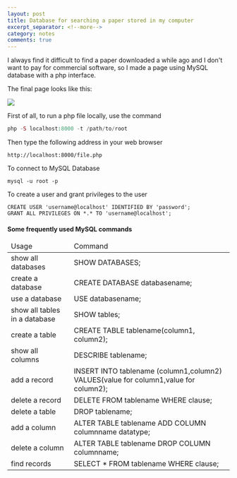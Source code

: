 ```yaml
---
layout: post
title: Database for searching a paper stored in my computer
excerpt_separator: <!--more-->
category: notes
comments: true
---
```

I always find it difficult to find a paper downloaded a while ago and  I don't want to pay for commercial software, so I made a page using MySQL database with a php interface.

<!--more-->
The final page looks like this:

<img src="{{ site.url }}/paper/paper.png">

First of all, to run a php file locally, use the command
```php
php -S localhost:8000 -t /path/to/root
```
Then type the following address in your web browser
```
http://localhost:8000/file.php
```
To connect to MySQL Database
```
mysql -u root -p
```


To create a user and grant privileges to the user
```
CREATE USER 'username@localhost' IDENTIFIED BY 'password';
GRANT ALL PRIVILEGES ON *.* TO 'username@localhost';
```
#### Some frequently used MySQL commands

<table>
  <thead>
    <tr>
      <td>Usage</td>
      <td>Command</td>
    </tr>
  </thead>
<tbody>
  <tr>
    <td>show all databases </td>
    <td> SHOW DATABASES; </td>
  </tr>
  <tr>
    <td>create a database </td>
    <td>CREATE DATABASE databasename; </td>
  </tr>
  <tr>
    <td>use a database </td>
    <td>USE databasename; </td>
  </tr>
  <tr>
    <td>show all tables in a database </td>
    <td>SHOW tables; </td>
  </tr>
  <tr>
    <td> create a table</td>
    <td> CREATE TABLE tablename(column1, column2);</td>
  </tr>
  <tr>
    <td> show all columns</td>
    <td> DESCRIBE tablename;</td>
  </tr>
  <tr>
    <td> add a record</td>
    <td> INSERT INTO tablename (column1,column2) VALUES(value for column1,value for column2);</td>
  </tr>
  <tr>
    <td>delete a record </td>
    <td>DELETE FROM tablename WHERE clause; </td>
  </tr>
  <tr>
    <td> delete a table</td>
    <td> DROP tablename;</td>
  </tr>
  <tr>
    <td> add a column</td>
    <td> ALTER TABLE tablename ADD COLUMN columnname datatype;</td>
  </tr>
  <tr>
    <td> delete a column</td>
    <td>ALTER TABLE tablename DROP COLUMN columnname; </td>
  </tr>
  <tr>
    <td>find records </td>
    <td> SELECT * FROM tablename WHERE clause;</td>
  </tr>
</tbody>
</table>

